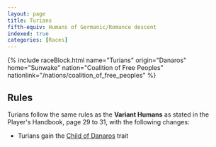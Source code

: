 ```yaml
---
layout: page
title: Turians
fifth-equiv: Humans of Germanic/Romance descent
indexed: true
categories: [Races]
---
```


{% include raceBlock.html name="Turians" origin="Danaros" home="Sunwake" nation="Coalition of Free Peoples" nationlink="/nations/coalition_of_free_peoples" %}

## Rules

Turians follow the same rules as the **Variant Humans** as stated in the Player's Handbook, page 29 to 31, with the following changes:

- Turians gain the [Child of Danaros](/rules/child_of_danaros) trait
